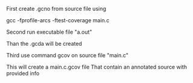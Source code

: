 
First create .gcno from source file using

gcc -fprofile-arcs -ftest-coverage main.c

Second run executable file "a.out"

Than the .gcda will be created

Third use command gcov on source file "main.c"

This will create a main.c.gcov file
That contain an annotated source with provided info 
